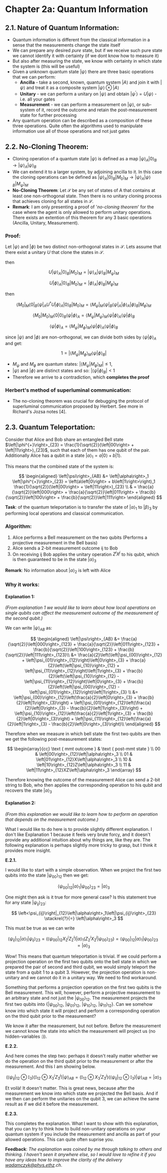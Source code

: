 # Chapter 2a: Quantum Information

## 2.1. Nature of Quantum Information:
- Quantum information is different from the classical information in a sense that the measurements change the state itself
- We can prepare any desired _pure_ state, but if we receive such pure state we cannot identify it with certainty (if we dont know how to measure it)
- But also after measuring the state, we know with certainty in which state the system is (this will be useful)
- Given a unknown quantum state $\left|\psi\right>$ there are three basic operations that we can perform:
    - **Ancilla** - take a second, known, quantum system $\left|A\right>$ and join it with $\left|\psi\right>$ and treat it as a composite system $\left|\psi\right> \otimes \left|A\right>$
    - **Unitary** - we can perform a unitary on $\left|\psi\right>$ and obtain $\left|\psi^{\prime}\right> = U\left|\psi\right>$ - i.e. all your gates
    - **Measurement** - we can perform a measurement on $\left|\psi\right>$, or sub-system of it, record the outcome and retain the post-measurement state for further processing
- Any quantum operation can be described as a composition of these three operations. Quite often the algorithms used to manipulate information use all of those operations and not just gates

## 2.2. No-Cloning Theorem:
- Cloning operation of a quantum state $\left|\psi\right>$ is defined as a map $\left|\psi\right>_A \left|0\right>_B \rightarrow \left|\psi\right>_A \left|\psi\right>_B$
- We can extend it to a larger system, by adjoining ancilla to it. In this case the cloning operations can be defined as $\left|\psi\right>_A \left|0\right>_B \left|M_0\right>_M \rightarrow \left|\psi\right>_A \left|\psi\right>_B \left|M_\psi\right>_M$
- **No-Cloning Theorem**: Let $\mathcal{S}$ be any set of states of A that contains at least one non-orthogonal state. Then there is no unitary cloning process that achieves cloning for all states in $\mathcal{S}$.
- **Remark**: I am only presenting a proof of '_no-cloning theorem_' for the case where the agent is only allowed to perform unitary operations. There exists an extention of this theorem for any 3 basic operations (Ancilla, Unitary, Measurement).

### Proof:
Let $\left|\psi\right>$ and $\left|\phi\right>$ be two distinct non-orthogonal states in $\mathcal{S}$. Lets assume that there exist a unitary $U$ that clone the states in $\mathcal{S}$.

then

$$
U\left|\psi\right>_A \left|0\right>_B \left|M_0\right>_M = \left|\psi\right>_A \left|\psi\right>_B \left|M_\psi\right>_M
$$

$$
U\left|\phi\right>_A \left|0\right>_B \left|M_0\right>_M = \left|\phi\right>_A \left|\phi\right>_B \left|M_\phi\right>_M
$$

then 

$$
\left<M_0\right|_M\left<0\right|_B\left<\psi\right|_A U^\dagger U\left|\phi\right>_A \left|0\right>_B \left|M_0\right>_M = \left<M_\psi\right|_M \left<\psi\right|_B \left<\psi\right|_A \left|\phi\right>_A \left|\phi\right>_B \left|M_\phi\right>_M
$$



$$
\left<M_0|M_0\right>_M\left<0|0\right>_B\left<\psi|\phi\right>_A = \left<M_\psi|M_\psi\right>_M\left<\psi|\phi\right>_A\left<\psi|\phi\right>_B
$$

$$
\left<\psi|\phi\right>_A = \left<M_\psi|M_\phi\right>_M\left<\psi|\phi\right>_A\left<\psi|\phi\right>_B
$$

since $\left|\psi\right>$ and $\left|\phi\right>$ are non-orthogonal, we can divide both sides by $\left<\psi|\phi\right>_A$ and get:

$$
1 = |\left<M_\psi|M_\phi\right>_M\left<\psi|\phi\right>_B|
$$

- $M_\psi$ and $M_\phi$ are quantum states: $|\left<M_\psi|M_\phi\right>_M| \leq 1$,  
- $\left|\psi\right>$ and $\left|\phi\right>$ are distinct states and so: $|\left<\psi|\phi\right>_B| < 1$
- Therefore we arrive to a contradiction, which **completes the proof**

### Herbert's method of superluminal communication:
- The no-cloning theorem was crucial for debugging the protocol of superluminal communication proposed by Herbert. See more in Richard's Jozsa notes [4].

## 2.3. Quantum Teleportation:
Consider that Alice and Bob share an entangled Bell state $\left|\phi^{+}\right>_{23} = \frac{1}{\sqrt{2}}(\left|00\right> + \left|11\right>)_{23}$, such that each of them has one qubit of the pair. Additionally Alice has a qubit in a state $\left|\alpha\right>_1 = a\left|0\right> + b \left|1\right>$. 

This means that the combined state of the system is:

$$
\begin{aligned}
\left|\psi\right>_{AB} &= \left|\alpha\right>_1 \left|\phi^{+}\right>_{23} = \left(a\left|0\right> + b\left|1\right>\right)_1 \frac{1}{\sqrt{2}}(\left|00\right> + \left|11\right>)_{23} \\
& = \frac{a}{\sqrt{2}}\left|000\right> + \frac{a}{\sqrt{2}}\left|011\right> + \frac{b}{\sqrt{2}}\left|100\right> + \frac{b}{\sqrt{2}}\left|111\right>
\end{aligned}
$$

**Task**: of the quantum teleportation is to transfer the state of $\left|\alpha\right>_1$ to $\left|\beta\right>_3$ by performing local operations and classical communication.

### Algorithm:
1. Alice performs a Bell measurement on the two qubits (Performs a projective measurement in the Bell basis)
    <!-- 1. Alice applies CX to her qubits 1 and 2
    2. Alice applies H to her qubit 1
    3. Alice measures her two qbits to obtain a 2-bit string 00, 01, 10 or 11 -->
2. Alice sends a 2-bit measurement outcome ij to Bob
3. On receiving ij Bob applies the unitary operation $Z^iX^j$ to his qubit, which is then guaranteed to be in the state $\left|\alpha\right>_3$


**Remark**: No information about $\left|\alpha\right>_2$ is left with Alice

### Why it works:

#### Explanation 1:

_(From explanation 1 we would like to learn about how local operations on single qubits can affect the measurement outcome of the measurement of the second qubit.)_

We can write $\left|\psi\right>_{AB}$ as:

$$
\begin{aligned}
\left|\psi\right>_{AB} &= \frac{a}{\sqrt{2}}\left|000\right>_{123} + \frac{a}{\sqrt{2}}\left|011\right>_{123} + \frac{b}{\sqrt{2}}\left|100\right>_{123} + \frac{b}{\sqrt{2}}\left|111\right>_{123}\\
&= \frac{a}{2}\left(\left|\psi_{00}\right>_{12} + \left|\psi_{01}\right>_{12}\right)\left|0\right>_{3} + \frac{a}{2}\left(\left|\psi_{10}\right>_{12} + \left|\psi_{11}\right>_{12}\right)\left|1\right>_{3} + \frac{b}{2}\left(\left|\psi_{10}\right>_{12} - \left|\psi_{11}\right>_{12}\right)\left|0\right>_{3} + \frac{b}{2}\left(\left|\psi_{00}\right>_{12} - \left|\psi_{01}\right>_{12}\right)\left|1\right>_{3} \\
&= \left|\psi_{00}\right>_{12}\left(\frac{a}{2}\left|0\right>_{3} + \frac{b}{2}\left|1\right>_{3}\right) + \left|\psi_{01}\right>_{12}\left(\frac{a}{2}\left|0\right>_{3} - \frac{b}{2}\left|1\right>_{3}\right) + \left|\psi_{10}\right>_{12}\left(\frac{a}{2}\left|1\right>_{3} + \frac{b}{2}\left|0\right>_{3}\right) + \left|\psi_{11}\right>_{12}\left(\frac{a}{2}\left|1\right>_{3} - \frac{b}{2}\left|0\right>_{3}\right)\\
\end{aligned}
$$

Therefore when we measure in which bell state the first two qubits are then we get the following post-measurement states:

$$
\begin{array}{cc}
\text { mmt outcome } & \text { post-mmt state } \\
00 & \left|00\right>_{12}\left|\alpha\right>_3 \\
01 & \left|01\right>_{12}X\left|\alpha\right>_3 \\
10 & \left|10\right>_{12}Z\left|\alpha\right>_3 \\
11 & \left|11\right>_{12}XZ\left|\alpha\right>_3
\end{array}
$$

Therefore knowing the outcome of the measurement Alice can send a 2-bit string to Bob, who then applies the corresponding operation to his qubit and recovers the state $\left|\alpha\right>_3$

#### Explanation 2:
_(From this explanation we would like to learn how to perform an operation that depends on the measurement outcome.)_

What I would like to do here is to provide slightly different explanation. I don't like Explanation 1 because it feels very brute forcy, and it doesn't provide any additional intuition about why things are, like they are. The following explanation is perhaps slightly more tricky to grasp, but I think it provides more insight.

**E.2.1.**

I would like to start with a simple observation. When we project the first two qubits into the state $\left|\psi_{00}\right>_{12}$ then we get:

$$
\left<\psi_{00}\right|_{12}\left|\alpha\right>_1\left|\psi_{00}\right>_{23} = \left|\alpha\right>_3
$$

One might then ask is it true for more general case? Is this statement true for any state $\left|\psi_{ij}\right>_{23}$:

$$
\left<\psi_{ij}\right|_{12}\left|\alpha\right>_1\left|\psi_{ij}\right>_{23} \stackrel{?}{=} \left|\alpha\right>_3
$$

This must be true as we can write 

$$
\left<\psi_{ij}\right|_{12}\left|\alpha\right>_1\left|\psi_{ij}\right>_{23} = \left(\left<\psi_{00}\right|_{12} X_2^j Z_2^i\right)\left|\alpha\right>_1\left(Z_2^i X_2^j\left|\psi_{00}\right>_{23}\right) = \left<\psi_{00}\right|_{12}\left|\alpha\right>_1\left|\psi_{00}\right>_{23}= \left|\alpha\right>_3
$$

Wow! This means that quantum teleportation is trivial. If we could perform a projection operation on the first two qubits onto the bell state in which we prepared the pair of second and third qubit, we would simply teleport the state from a qubit 1 to a qubit 3. However, the projection operation is non-unitary and we cannot do it in a unitary way. We need to find workaround. 

Something that performs a projection operation on the first two qubits is the Bell measurement. This will, however, perform a projective measurement to an arbitrary state and not just the $\left|\psi_{00}\right>_{12}$. The measurement projects the first two qubits into {$\left|\psi_{00}\right>_{12}$, $\left|\psi_{01}\right>_{12}$, $\left|\psi_{10}\right>_{12}$, $\left|\psi_{11}\right>_{12}$}. Can we somehow know into which state it will project and perform a corresponding operation on the third qubit prior to the measurement?

We know it after the measurement, but not before. Before the measurement we cannot know the state into which the measurement will project us (no hidden-variables :)). 

**E.2.2.**

And here comes the step two: perhaps it doesn't really matter whether we do the operation on the third qubit prior to the measurement or after the measurement. And this I am showing below.

$$
\left( \left<\psi_{ij}\right|_{12} \otimes \mathbb{I}_3\right) \left( \mathbb{I}_{12} \otimes X_3^i Z_3^j\right) \left|\psi\right>_{AB} = \left( \mathbb{I}_{12} \otimes X_3^i Z_3^j\right) \left( \left<\psi_{ij}\right|_{12} \otimes \mathbb{I}_3\right) \left|\psi\right>_{AB}  = \left|\alpha\right>_3
$$

Et voilà! It doesn't matter. This is great news, because after the measurement we know into which state we projected the Bell basis. And if we then can perform the unitaries on the qubit 3, we can achieve the same result as if we did it before the measurement.

**E.2.3.**

This completes the explanation. What I want to show with this explanation, that you can try to think how to build non-unitary operations on your quantum system if you include the measurement and ancilla as part of your allowed operations. This can quite often suprise you.

**Feedback**:
_The explanation was coined by me through talking to others and thinking. I haven't seen it anywhere else, so I would love to refine it if you have any ideas how to improve the clarity of the delivery wadamczyk@phys.ethz.ch_.







    